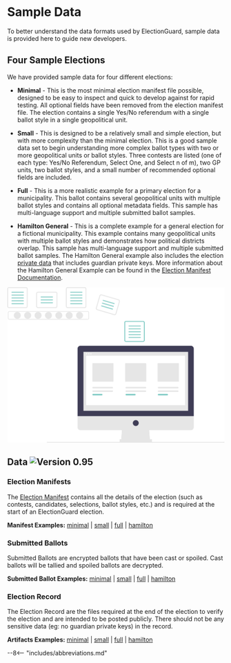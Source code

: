 # Sample Data

To better understand the data formats used by ElectionGuard, sample data is provided here to guide new developers. 

## Four Sample Elections

We have provided sample data for four different elections:

- **Minimal** - This is the most minimal election manifest file possible, designed to be easy to inspect and quick to develop against for rapid testing. All optional fields have been removed from the election manifest file. The election contains a single Yes/No referendum with a single ballot style in a single geopolitical unit.

- **Small** - This is designed to be a relatively small and simple election, but with more complexity than the minimal election. This is a good sample data set to begin understanding more complex ballot types with two or more geopolitical units or ballot styles. Three contests are listed (one of each type: Yes/No Referendum, Select One, and Select n of m), two GP units, two ballot styles, and a small number of recommended optional fields are included.

- **Full** - This is a more realistic example for a primary election for a municipality. This ballot contains several geopolitical units with multiple ballot styles and contains all optional metadata fields. This sample has multi-language support and multiple submitted ballot samples.

- **Hamilton General** - This is a complete example for a general election for a fictional municipality. This example contains many geopolitical units with multiple ballot styles and demonstrates how political districts overlap. This sample has multi-language support and multiple submitted ballot samples. The Hamilton General example also includes the election [private data][hamilton-election-private] that includes guardian private keys. More information about the Hamilton General Example can be found in the [Election Manifest Documentation][election-manifest-docs].

![Data][data-image]

## Data ![Version 0.95][badge-0.95]

### Election Manifests

The [Election Manifest][manifest-building] contains all the details of the election (such as contests, candidates, selections, ballot styles, etc.) and is required at the start of an ElectionGuard election.

**Manifest Examples:** [minimal][minimal-election-manifest] | [small][small-election-manifest] | [full][full-election-manifest] | [hamilton][hamilton-election-manifest]

### Submitted Ballots

Submitted Ballots are encrypted ballots that have been cast or spoiled.
Cast ballots will be tallied and spoiled ballots are decrypted.

**Submitted Ballot Examples:** [minimal][minimal-election-ballot] | [small][small-election-ballot] | [full][full-election-ballot] | [hamilton][hamilton-election-ballot]

### Election Record

The Election Record are the files required at the end of the election to verify the election and are intended to be posted publicly. There should not be any sensitive data (eg: no guardian private keys) in the record. 

**Artifacts Examples:** [minimal][minimal-election-record] | [small][small-election-record] | [full][full-election-record] | [hamilton][hamilton-election-record]

[data-image]: ../images/undraw/data.svg "Image of computer"

<!-- Links -->
[badge-0.95]: https://img.shields.io/badge/🗳%20ElectionGuard-v0.95-green
[minimal-election-manifest]: https://github.com/microsoft/electionguard/blob/main/data/0.95.0/sample/minimal/election_record/manifest.json
[minimal-election-ballot]: https://github.com/microsoft/electionguard/blob/main/data/0.95.0/sample/minimal/election_record/submitted_ballots
[minimal-election-record]: https://github.com/microsoft/electionguard/blob/main/data/0.95.0/sample/minimal/election_record
[small-election-manifest]: https://github.com/microsoft/electionguard/blob/main/data/0.95.0/sample/small/election_record/manifest.json
[small-election-ballot]: https://github.com/microsoft/electionguard/blob/main/data/0.95.0/sample/small/election_record/submitted_ballots
[small-election-record]: https://github.com/microsoft/electionguard/blob/main/data/0.95.0/sample/small/election_record
[full-election-manifest]: https://github.com/microsoft/electionguard/blob/main/data/0.95.0/sample/full/election_record/manifest.json
[full-election-ballot]: https://github.com/microsoft/electionguard/blob/main/data/0.95.0/sample/full/election_record/submitted_ballots
[full-election-record]: https://github.com/microsoft/electionguard/blob/main/data/0.95.0/sample/full/election_record
[hamilton-election-manifest]: https://github.com/microsoft/electionguard/blob/main/data/0.95.0/sample/hamilton-general/election_record/manifest.json
[hamilton-election-ballot]: https://github.com/microsoft/electionguard/blob/main/data/0.95.0/sample/hamilton-general/election_record/submitted_ballots
[hamilton-election-record]: https://github.com/microsoft/electionguard/blob/main/data/0.95.0/sample/hamilton-general/election_record
[hamilton-election-private]: https://github.com/microsoft/electionguard/blob/main/data/0.95.0/sample/hamilton-general/private
[election-manifest-docs]: https://www.electionguard.vote/guide/Election_Manifest/#introducing-hamilton-county-oz

[manifest-building]: ../concepts/Manifest_Building.md

--8<-- "includes/abbreviations.md"
